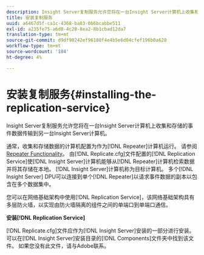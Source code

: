 ```yaml
---
description: Insight Server复制服务允许您将在一台Insight Server计算机上收集和存储的事件数据传输到另一台Insight Server计算机。
title: 安装复制服务
uuid: a6467d5f-ca1c-4368-ba83-0b6bcabbe511
exl-id: a235fe75-a6d0-4c20-8ea2-8b1cbad12da7
translation-type: tm+mt
source-git-commit: d9df90242ef96188f4e4b5e6d04cfef196b0a628
workflow-type: tm+mt
source-wordcount: '184'
ht-degree: 4%

---
```


# 安装复制服务{#installing-the-replication-service}

Insight Server复制服务允许您将在一台Insight Server计算机上收集和存储的事件数据传输到另一台Insight Server计算机。

通常，收集和存储数据的计算机配置为作为[!DNL Repeater]计算机运行。 请参阅[Repeater Functionality](../../../home/c-inst-svr/c-rptr-fntly/c-rptr-fntly.md)。 由[!DNL Replicate.cfg]文件配置的[!DNL Replication Service]使[!DNL Insight Server]计算机能够从[!DNL Repeater]计算机检索数据并将其存储在本地。 [!DNL Insight Server]计算机称为目标计算机。 多个[!DNL Insight Server] DPU可以连接到单个[!DNL Repeater]以请求事件数据的副本以包含在多个数据集中。

您可以在网络基础架构中使用[!DNL Replication Service]，该网络基础架构具有多层防火墙，以实现由防火墙隔离的组件之间的单端口到单端口通信。

**安装[!DNL Replication Service]**

[!DNL Replicate.cfg]文件应作为[!DNL Insight Server]安装的一部分进行安装。 可以在[!DNL Insight Server]安装目录的[!DNL Components]文件夹中找到该文件。 如果您没有此文件，请与Adobe联系。
